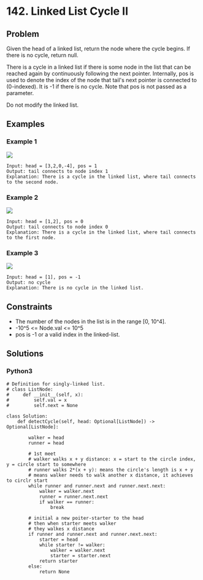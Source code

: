 # 142. Linked List Cycle II

## Problem

Given the head of a linked list, return the node where the cycle begins. If there is no cycle, return null.

There is a cycle in a linked list if there is some node in the list that can be reached again by continuously following the next pointer. Internally, pos is used to denote the index of the node that tail's next pointer is connected to (0-indexed). It is -1 if there is no cycle. Note that pos is not passed as a parameter.

Do not modify the linked list.

## Examples

### Example 1

![](https://assets.leetcode.com/uploads/2018/12/07/circularlinkedlist.png)

```
Input: head = [3,2,0,-4], pos = 1
Output: tail connects to node index 1
Explanation: There is a cycle in the linked list, where tail connects to the second node.
```

### Example 2

![](https://assets.leetcode.com/uploads/2018/12/07/circularlinkedlist_test2.png)

```
Input: head = [1,2], pos = 0
Output: tail connects to node index 0
Explanation: There is a cycle in the linked list, where tail connects to the first node.
```

### Example 3

![](https://assets.leetcode.com/uploads/2018/12/07/circularlinkedlist_test3.png)

```
Input: head = [1], pos = -1
Output: no cycle
Explanation: There is no cycle in the linked list.
```

## Constraints

* The number of the nodes in the list is in the range [0, 10^4].
* -10^5 <= Node.val <= 10^5
* pos is -1 or a valid index in the linked-list.

## Solutions

### Python3

```
# Definition for singly-linked list.
# class ListNode:
#     def __init__(self, x):
#         self.val = x
#         self.next = None

class Solution:
    def detectCycle(self, head: Optional[ListNode]) -> Optional[ListNode]:

        walker = head
        runner = head

        # 1st meet
        # walker walks x + y distance: x = start to the circle index, y = circle start to somewhere
        # runner walks 2*(x + y): means the circle's length is x + y
        # means walker needs to walk another x distance, it achieves to circlr start
        while runner and runner.next and runner.next.next:
            walker = walker.next
            runner = runner.next.next
            if walker == runner:
                break
        
        # initial a new poiter-starter to the head
        # then when starter meets walker
        # they walkes x distance
        if runner and runner.next and runner.next.next:
            starter = head
            while starter != walker:
                walker = walker.next
                starter = starter.next
            return starter
        else:
            return None
```
